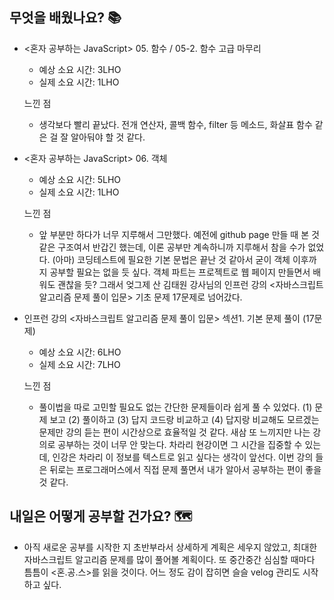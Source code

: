 ## 무엇을 배웠나요? 📚
- <혼자 공부하는 JavaScript> 05. 함수 / 05-2. 함수 고급 마무리
    - 예상 소요 시간: 3LHO
    - 실제 소요 시간: 1LHO

    느낀 점
    - 생각보다 빨리 끝났다. 전개 연산자, 콜백 함수, filter 등 메소드, 화살표 함수 같은 걸 잘 알아둬야 할 것 같다.

- <혼자 공부하는 JavaScript> 06. 객체
    - 예상 소요 시간: 5LHO
    - 실제 소요 시간: 1LHO
    
    느낀 점
    - 앞 부분만 하다가 너무 지루해서 그만했다. 예전에 github page 만들 때 본 것 같은 구조여서 반갑긴 했는데, 이론 공부만 계속하니까 지루해서 참을 수가 없었다. (아마) 코딩테스트에 필요한 기본 문법은 끝난 것 같아서 굳이 객체 이후까지 공부할 필요는 없을 듯 싶다. 객체 파트는 프로젝트로 웹 페이지 만들면서 배워도 괜찮을 듯? 그래서 엊그제 산 김태원 강사님의 인프런 강의 <자바스크립트 알고리즘 문제 풀이 입문> 기초 문제 17문제로 넘어갔다.

- 인프런 강의 <자바스크립트 알고리즘 문제 풀이 입문> 섹션1. 기본 문제 풀이 (17문제)
    - 예상 소요 시간: 6LHO
    - 실제 소요 시간: 7LHO

    느낀 점
    - 풀이법을 따로 고민할 필요도 없는 간단한 문제들이라 쉽게 풀 수 있었다. (1) 문제 보고 (2) 풀이하고 (3) 답지 코드랑 비교하고 (4) 답지랑 비교해도 모르겠는 문제만 강의 듣는 편이 시간상으로 효율적일 것 같다. 새삼 또 느끼지만 나는 강의로 공부하는 것이 너무 안 맞는다. 차라리 현강이면 그 시간을 집중할 수 있는데, 인강은 차라리 이 정보를 텍스트로 읽고 싶다는 생각이 앞선다. 이번 강의 들은 뒤로는 프로그래머스에서 직접 문제 풀면서 내가 알아서 공부하는 편이 좋을 것 같다.

## 내일은 어떻게 공부할 건가요? 🗺
- 아직 새로운 공부를 시작한 지 초반부라서 상세하게 계획은 세우지 않았고, 최대한 자바스크립트 알고리즘 문제를 많이 풀어볼 계획이다. 또 중간중간 심심할 때마다 틈틈이 <혼.공.스>를 읽을 것이다. 어느 정도 감이 잡히면 슬슬 velog 관리도 시작하고 싶다.
